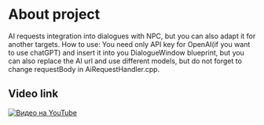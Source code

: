 # About project
AI requests integration into dialogues with NPC, but you can also adapt it for another targets.
How to use: You need only API key for OpenAI(if you want to use chatGPT) and insert it into you DialogueWindow blueprint, but you can also replace the AI url and use different models, but do not forget to change requestBody in AiRequestHandler.cpp.

## Video link
[![Видео на YouTube](https://img.youtube.com/vi/xWVBGF8P80U/0.jpg)](https://www.youtube.com/watch?v=xWVBGF8P80U)
